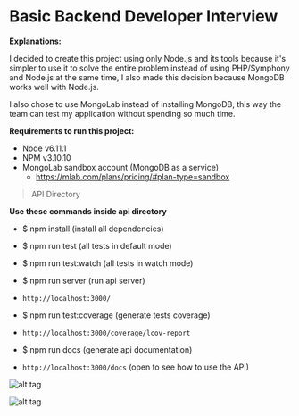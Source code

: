 # Basic Backend Developer Interview

**Explanations:**

I decided to create this project using only Node.js and its tools because it's simpler
to use it to solve the entire problem instead of using PHP/Symphony and Node.js at the same time, I also made this decision because MongoDB works well with Node.js.

I also chose to use MongoLab instead of installing
MongoDB, this way the team can test my application
without spending so much time.

**Requirements to run this project:**

- Node v6.11.1
- NPM  v3.10.10
- MongoLab sandbox account (MongoDB as a service)
  - https://mlab.com/plans/pricing/#plan-type=sandbox

> API Directory

**Use these commands inside api directory**

-  $ npm install (install all dependencies)

-  $ npm run test (all tests in default mode)

-  $ npm run test:watch (all tests in watch mode)

-  $ npm run server (run api server)
  - `http://localhost:3000/`


-  $ npm run test:coverage (generate tests coverage)

  - `http://localhost:3000/coverage/lcov-report`


-  $ npm run docs (generate api documentation)

  - `http://localhost:3000/docs` (open to see how to use the API)

![alt tag](https://raw.github.com/tiagodavi/basic-backend-interview-test/master/screens/screen1.png)

![alt tag](https://raw.github.com/tiagodavi/basic-backend-interview-test/master/screens/screen2.png)
